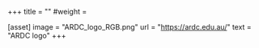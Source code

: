 +++
title = ""
#weight =

[asset]
    image = "ARDC_logo_RGB.png"
    url = "https://ardc.edu.au/"
    text = "ARDC logo"
+++
